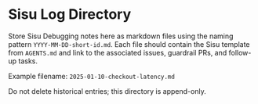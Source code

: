 # Sisu Log Directory

Store Sisu Debugging notes here as markdown files using the naming pattern `YYYY-MM-DD-short-id.md`. Each file should contain the Sisu template from `AGENTS.md` and link to the associated issues, guardrail PRs, and follow-up tasks.

Example filename: `2025-01-10-checkout-latency.md`

Do not delete historical entries; this directory is append-only.

